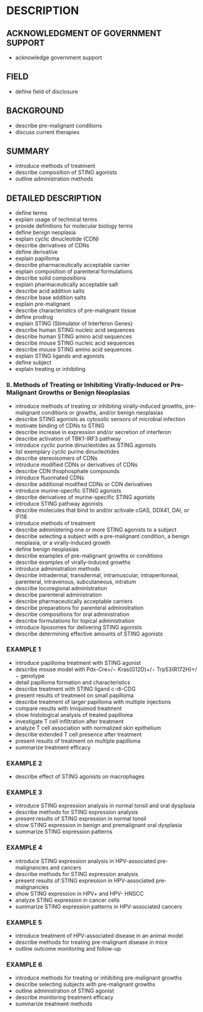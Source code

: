 # DESCRIPTION

## ACKNOWLEDGMENT OF GOVERNMENT SUPPORT

- acknowledge government support

## FIELD

- define field of disclosure

## BACKGROUND

- describe pre-malignant conditions
- discuss current therapies

## SUMMARY

- introduce methods of treatment
- describe composition of STING agonists
- outline administration methods

## DETAILED DESCRIPTION

- define terms
- explain usage of technical terms
- provide definitions for molecular biology terms
- define benign neoplasia
- explain cyclic dinucleotide (CDN)
- describe derivatives of CDNs
- define derivative
- explain papilloma
- describe pharmaceutically acceptable carrier
- explain composition of parenteral formulations
- describe solid compositions
- explain pharmaceutically acceptable salt
- describe acid addition salts
- describe base addition salts
- explain pre-malignant
- describe characteristics of pre-malignant tissue
- define prodrug
- explain STING (Stimulator of Interferon Genes)
- describe human STING nucleic acid sequences
- describe human STING amino acid sequences
- describe mouse STING nucleic acid sequences
- describe mouse STING amino acid sequences
- explain STING ligands and agonists
- define subject
- explain treating or inhibiting

### II. Methods of Treating or Inhibiting Virally-Induced or Pre-Malignant Growths or Benign Neoplasias

- introduce methods of treating or inhibiting virally-induced growths, pre-malignant conditions or growths, and/or benign neoplasias
- describe STING agonists as cytosolic sensors of microbial infection
- motivate binding of CDNs to STING
- describe increase in expression and/or secretion of interferon
- describe activation of TBK1-IRF3 pathway
- introduce cyclic purine dinucleotides as STING agonists
- list exemplary cyclic purine dinucleotides
- describe stereoisomers of CDNs
- introduce modified CDNs or derivatives of CDNs
- describe CDN thiophosphate compounds
- introduce fluorinated CDNs
- describe additional modified CDNs or CDN derivatives
- introduce murine-specific STING agonists
- describe derivatives of murine-specific STING agonists
- introduce STING pathway agonists
- describe molecules that bind to and/or activate cGAS, DDX41, DAI, or IFI16
- introduce methods of treatment
- describe administering one or more STING agonists to a subject
- describe selecting a subject with a pre-malignant condition, a benign neoplasia, or a virally-induced growth
- define benign neoplasias
- describe examples of pre-malignant growths or conditions
- describe examples of virally-induced growths
- introduce administration methods
- describe intradermal, transdermal, intramuscular, intraperitoneal, parenteral, intravenous, subcutaneous, intratum
- describe locoregional administration
- describe parenteral administration
- describe pharmaceutically acceptable carriers
- describe preparations for parenteral administration
- describe compositions for oral administration
- describe formulations for topical administration
- introduce liposomes for delivering STING agonists
- describe determining effective amounts of STING agonists

### EXAMPLE 1

- introduce papilloma treatment with STING agonist
- describe mouse model with Pdx-Cre+/− Kras(G12D)+/− Trp53(R172H)+/− genotype
- detail papilloma formation and characteristics
- describe treatment with STING ligand c-di-CDG
- present results of treatment on small papilloma
- describe treatment of larger papilloma with multiple injections
- compare results with Imiquimod treatment
- show histological analysis of treated papilloma
- investigate T cell infiltration after treatment
- analyze T cell association with normalized skin epithelium
- describe extended T cell presence after treatment
- present results of treatment on multiple papilloma
- summarize treatment efficacy

### EXAMPLE 2

- describe effect of STING agonists on macrophages

### EXAMPLE 3

- introduce STING expression analysis in normal tonsil and oral dysplasia
- describe methods for STING expression analysis
- present results of STING expression in normal tonsil
- show STING expression in benign and premalignant oral dysplasia
- summarize STING expression patterns

### EXAMPLE 4

- introduce STING expression analysis in HPV-associated pre-malignancies and cancers
- describe methods for STING expression analysis
- present results of STING expression in HPV-associated pre-malignancies
- show STING expression in HPV+ and HPV- HNSCC
- analyze STING expression in cancer cells
- summarize STING expression patterns in HPV-associated cancers

### EXAMPLE 5

- introduce treatment of HPV-associated disease in an animal model
- describe methods for treating pre-malignant disease in mice
- outline outcome monitoring and follow-up

### EXAMPLE 6

- introduce methods for treating or inhibiting pre-malignant growths
- describe selecting subjects with pre-malignant growths
- outline administration of STING agonist
- describe monitoring treatment efficacy
- summarize treatment methods

